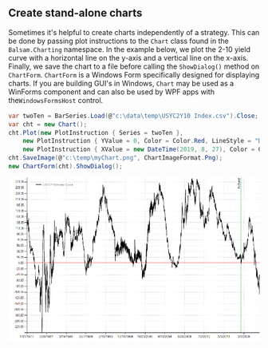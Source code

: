 ## Create stand-alone charts
Sometimes it's helpful to create charts independently of a strategy. This can be done by passing plot instructions to the `Chart` class found in the `Balsam.Charting` namespace. In the example below, we plot the 2-10 yield curve with a horizontal line on the y-axis and a vertical line on the x-axis. Finally, we save the chart to a file before calling the `ShowDialog()` method on `ChartForm`. `ChartForm` is a Windows Form specifically designed for displaying charts. If you are building GUI's in Windows, `Chart` may be used as a WinForms component and can also be used by WPF apps with the`WindowsFormsHost` control.

```csharp
var twoTen = BarSeries.Load(@"c:\data\temp\USYC2Y10 Index.csv").Close;
var cht = new Chart();
cht.Plot(new PlotInstruction { Series = twoTen },
    new PlotInstruction { YValue = 0, Color = Color.Red, LineStyle = "Dot", Width = 2 },
    new PlotInstruction { XValue = new DateTime(2019, 8, 27), Color = Color.Green, Text = "Hi there!" });
cht.SaveImage(@"c:\temp\myChart.png", ChartImageFormat.Png);
new ChartForm(cht).ShowDialog();
``` 
![Chart](../images/Chart4.png)